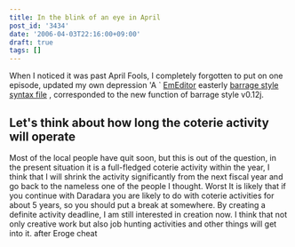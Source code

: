 ```yaml
---
title: In the blink of an eye in April
post_id: '3434'
date: '2006-04-03T22:16:00+09:00'
draft: true
tags: []
---
```


When I noticed it was past April Fools, I completely forgotten to put on one episode, updated my own depression 'A ` [EmEditor](https://danmaq.com/emeditor-danmakufu) easterly [barrage style syntax file](https://danmaq.com/emeditor-danmakufu) , corresponded to the new function of barrage style v0.12j.

## Let's think about how long the coterie activity will operate

Most of the local people have quit soon, but this is out of the question, in the present situation it is a full-fledged coterie activity within the year, I think that I will shrink the activity significantly from the next fiscal year and go back to the nameless one of the people I thought. Worst It is likely that if you continue with Daradara you are likely to do with coterie activities for about 5 years, so you should put a break at somewhere. By creating a definite activity deadline, I am still interested in creation now. I think that not only creative work but also job hunting activities and other things will get into it. after Eroge cheat
